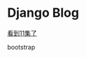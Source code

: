 # Django Blog

[看到11集了](https://www.bilibili.com/video/av18212698/?spm_id_from=333.788.videocard.0)

bootstrap